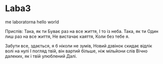 # Laba3
me laboratorna
hello world

Приспів:
Така, як ти
Буває раз на все життя,
І то із неба.
Така, як ти
Один лиш раз на все життя,
Не вистачає каяття,
Коли без тебе я.

Забути все, здається, я б ніколи не зумів,
Новий дзвінок скидає відлік волі на нулі
І погляд твій, він вартий більше, ніж мільйони слів
Вічно далеких, як і твій улюблений Далі.
